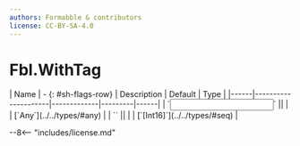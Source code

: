 ```yaml
---
authors: Formabble & contributors
license: CC-BY-SA-4.0
---
```



# Fbl.WithTag

<div class="sh-parameters" markdown="1">
| Name | - {: #sh-flags-row} | Description | Default | Type |
|------|---------------------|-------------|---------|------|
| `<input>` || | | [`Any`](../../types/#any) |
| `<output>` || | | [`[Int16]`](../../types/#seq) |

</div>



--8<-- "includes/license.md"

